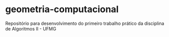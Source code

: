 # geometria-computacional
Repositório para desenvolvimento do primeiro trabalho prático da disciplina de Algoritmos II - UFMG 
